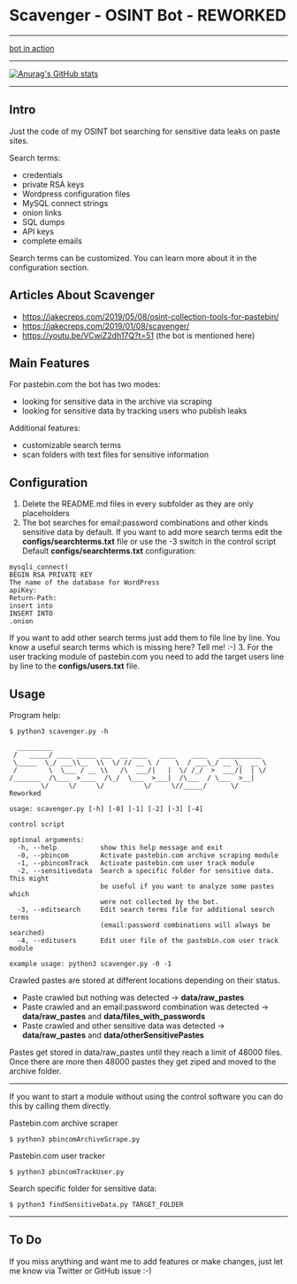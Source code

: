 # Scavenger - OSINT Bot - REWORKED

---

[bot in action](https://twitter.com/leak_scavenger)

---

[![Anurag's GitHub stats](https://github-readme-stats.vercel.app/api?username=rndinfosecguy)](https://github.com/anuraghazra/github-readme-stats)

---

## Intro
Just the code of my OSINT bot searching for sensitive data leaks on paste sites.

Search terms:
- credentials
- private RSA keys
- Wordpress configuration files
- MySQL connect strings
- onion links
- SQL dumps
- API keys
- complete emails

Search terms can be customized. You can learn more about it in the configuration section.

## Articles About Scavenger
- https://jakecreps.com/2019/05/08/osint-collection-tools-for-pastebin/
- https://jakecreps.com/2019/01/08/scavenger/
- https://youtu.be/VCwiZ2dh17Q?t=51 (the bot is mentioned here)

## Main Features

For pastebin.com the bot has two modes:
- looking for sensitive data in the archive via scraping
- looking for sensitive data by tracking users who publish leaks

Additional features:
- customizable search terms
- scan folders with text files for sensitive information

## Configuration

1. Delete the README.md files in every subfolder as they are only placeholders 
2. The bot searches for email:password combinations and other kinds sensitive data by default. If you want to add more search terms edit the __configs/searchterms.txt__ file or use the -3 switch in the control script
Default __configs/searchterms.txt__ configuration:
```console
mysqli_connect(
BEGIN RSA PRIVATE KEY
The name of the database for WordPress
apiKey:
Return-Path:
insert into
INSERT INTO
.onion
```
If you want to add other search terms just add them to file line by line.
You know a useful search terms which is missing here? Tell me! :-)
3. For the user tracking module of pastebin.com you need to add the target users line by line to the __configs/users.txt__ file.

## Usage

Program help:
```console
$ python3 scavenger.py -h

  _________
 /   _____/ ____ _____ ___  __ ____   ____    ____   ___________
 \_____  \_/ ___\\__  \\  \/ // __ \ /    \  / ___\_/ __ \_  __ \
 /        \  \___ / __ \\   /\  ___/|   |  \/ /_/  >  ___/|  | \/
/_______  /\___  >____  /\_/  \___  >___|  /\___  / \___  >__|
        \/     \/     \/          \/     \//_____/      \/       Reworked

usage: scavenger.py [-h] [-0] [-1] [-2] [-3] [-4]

control script

optional arguments:
  -h, --help           show this help message and exit
  -0, --pbincom        Activate pastebin.com archive scraping module
  -1, --pbincomTrack   Activate pastebin.com user track module
  -2, --sensitivedata  Search a specific folder for sensitive data. This might
                       be useful if you want to analyze some pastes which
                       were not collected by the bot.
  -3, --editsearch     Edit search terms file for additional search terms
                       (email:password combinations will always be searched)
  -4, --editusers      Edit user file of the pastebin.com user track module

example usage: python3 scavenger.py -0 -1
```

Crawled pastes are stored at different locations depending on their status.
- Paste crawled but nothing was detected -> __data/raw_pastes__
- Paste crawled and an email:password combination was detected -> __data/raw_pastes__ and __data/files_with_passwords__
- Paste crawled and other sensitive data was detected -> __data/raw_pastes__ and __data/otherSensitivePastes__

Pastes get stored in data/raw_pastes until they reach a limit of 48000 files.
Once there are more then 48000 pastes they get ziped and moved to the archive folder.

---

If you want to start a module without using the control software you can do this by calling them directly.

Pastebin.com archive scraper
```console
$ python3 pbincomArchiveScrape.py
```

Pastebin.com user tracker
```console
$ python3 pbincomTrackUser.py
```

Search specific folder for sensitive data:
```console
$ python3 findSensitiveData.py TARGET_FOLDER
```

---

## To Do

If you miss anything and want me to add features or make changes, just let me know via Twitter or GitHub issue :-)

